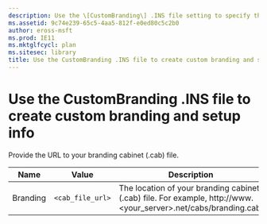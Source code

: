 ```yaml
---
description: Use the \[CustomBranding\] .INS file setting to specify the location of your branding cabinet (.cab) file.
ms.assetid: 9c74e239-65c5-4aa5-812f-e0ed80c5c2b0
author: eross-msft
ms.prod: IE11
ms.mktglfcycl: plan
ms.sitesec: library
title: Use the CustomBranding .INS file to create custom branding and setup info (Internet Explorer Administration Kit 11 for IT Pros)
---
```


# Use the CustomBranding .INS file to create custom branding and setup info
Provide the URL to your branding cabinet (.cab) file.

|Name       |Value                           | Description                                                  |
|-----------|--------------------------------|--------------------------------------------------------------|
|Branding |`<cab_file_url>` |The location of your branding cabinet (.cab) file. For example, http://www.&lt;your_server&gt;.net/cabs/branding.cab.|